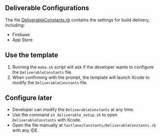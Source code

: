 ## Deliverable Configurations

The file [DeliverableConstants.rb](https://github.com/nimblehq/ios-templates/blob/develop/fastlane/Constants/DeliverableConstants.rb) contains the settings for build delivery, including:
- Firebase
- App Store

## Use the template

1. Running the `make.sh` script will ask if the developer wants to configure the `DeliverableConstants` file.
2. When confirming with the prompt, the template will launch Xcode to modify the `DeliverableConstants` file.

## Configure later

- Developer can modify the `DeliverableConstants` at any time.
- Use the command `sh deliverable_setup.sh` to open `DeliverableConstants` with Xcode.
- Open the file manually at `fastlane/Constants/DeliverableConstants.rb` with any IDE.